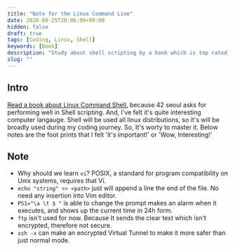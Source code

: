 ```yaml
---
title: "Note for the Linux Command Line"
date: 2020-08-25T20:06:00+09:00
hidden: false
draft: true
tags: [Coding, Linux, Shell]
keywords: [Book]
description: "Study about shell scripting by a book which is top rated on 'Linux shell' category."
slug: ""
---
```


## Intro

[Read a book about Linux Command Shell.](http://linuxcommand.org/tlcl.php) because 42 seoul asks for performing well in Shell scripting.
And, I've felt it's quite interesting computer langauge. Shell will be used all linux distributions, so it's will be broadly used during my coding journey. So, It's worty to master it.
Below notes are the foot prints that I felt 'it's important!' or 'Wow, Interesting!'

## Note

- Why should we learn `vi`? POSIX, a standard for program compatibility on Unix systems, requires that Vi.
- `echo "string" >> <path>` just will append a line the end of the file. No need any insertion into Vim editor.
- `PS1="\a \t $ "` is able to change the prompt makes an alarm when it executes, and shows up the current time in 24h form.
- `ftp` isn't used for now. Because It sends the clear text which isn't encrypted, therefore not secure.
- `ssh -x` can make an encrypted Virtual Tunnel to make it more safer than just normal mode.
